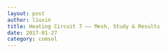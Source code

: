 ```yaml
---
layout: post
author: liuxin
title: Heating Circuit 7 —— Mesh, Study & Results 
date: 2017-01-27
category: comsol
---
```


